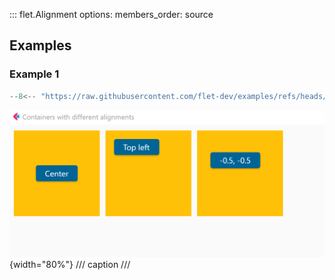 ::: flet.Alignment
    options:
        members_order: source

## Examples

### Example 1

```python
--8<-- "https://raw.githubusercontent.com/flet-dev/examples/refs/heads/v1-docs/python/controls/types/alignment/container.py"
```

![container](https://raw.githubusercontent.com/flet-dev/examples/v1-docs/python/controls/types/alignment/media/container.png){width="80%"}
/// caption
///
